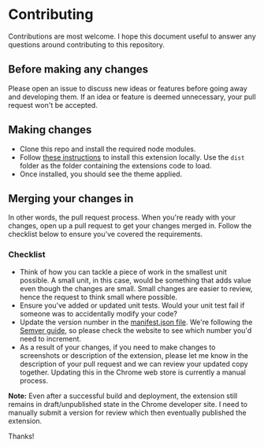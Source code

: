 # Contributing
Contributions are most welcome. I hope this document useful to answer any questions around contributing to this repository.

## Before making any changes
Please open an issue to discuss new ideas or features before going away and developing them. If an idea or feature is deemed unnecessary, your pull request won't be accepted.

## Making changes
- Clone this repo and install the required node modules.
- Follow [these instructions](https://superuser.com/a/247654) to install this extension locally. Use the `dist` folder as the folder containing the extensions code to load.
- Once installed, you should see the theme applied.

## Merging your changes in
In other words, the pull request process. When you're ready with your changes, open up a pull request to get your changes merged in. Follow the checklist below to ensure you've covered the requirements. 

### Checklist
- Think of how you can tackle a piece of work in the smallest unit possible. A small unit, in this case, would be something that adds value even though the changes are small. Small changes are easier to review, hence the request to think small where possible.
- Ensure you've added or updated unit tests. Would your unit test fail if someone was to accidentally modify your code?
- Update the version number in the [manifest.json file](https://github.com/ClydeDz/island-of-golocans-chrome-extension/blob/main/dist/manifest.json#L3). We're following the [Semver guide](https://semver.org/), so please check the website to see which number you'd need to increment. 
- As a result of your changes, if you need to make changes to screenshots or description of the extension, please let me know in the description of your pull request and we can review your updated copy together. Updating this in the Chrome web store is currently a manual process.

**Note:** Even after a successful build and deployment, the extension still remains in draft/unpublished state in the Chrome developer site. I need to manually submit a version for review which then eventually published the extension.

Thanks!